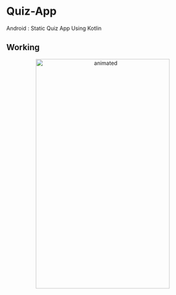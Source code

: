# Quiz-App
Android : Static Quiz App Using Kotlin

## Working
<p align="center">
<img src="https://raw.githubusercontent.com/vigneshshettyin/Quiz-App/main/resc/quiz.gif" width="350" height="600" alt="animated" />
</p>
